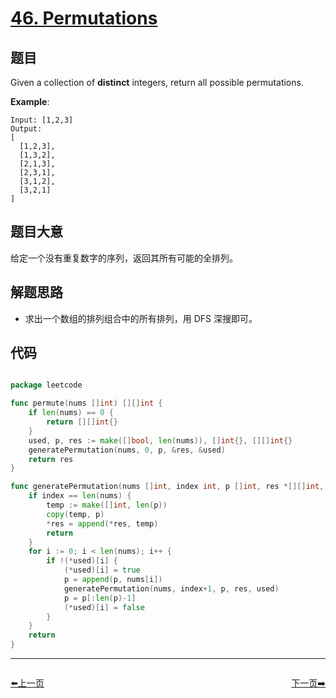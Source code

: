 # [46. Permutations](https://leetcode.com/problems/permutations/)


## 题目

Given a collection of **distinct** integers, return all possible permutations.

**Example**:


    Input: [1,2,3]
    Output:
    [
      [1,2,3],
      [1,3,2],
      [2,1,3],
      [2,3,1],
      [3,1,2],
      [3,2,1]
    ]


## 题目大意

给定一个没有重复数字的序列，返回其所有可能的全排列。


## 解题思路

- 求出一个数组的排列组合中的所有排列，用 DFS 深搜即可。

## 代码

```go

package leetcode

func permute(nums []int) [][]int {
	if len(nums) == 0 {
		return [][]int{}
	}
	used, p, res := make([]bool, len(nums)), []int{}, [][]int{}
	generatePermutation(nums, 0, p, &res, &used)
	return res
}

func generatePermutation(nums []int, index int, p []int, res *[][]int, used *[]bool) {
	if index == len(nums) {
		temp := make([]int, len(p))
		copy(temp, p)
		*res = append(*res, temp)
		return
	}
	for i := 0; i < len(nums); i++ {
		if !(*used)[i] {
			(*used)[i] = true
			p = append(p, nums[i])
			generatePermutation(nums, index+1, p, res, used)
			p = p[:len(p)-1]
			(*used)[i] = false
		}
	}
	return
}

```


----------------------------------------------
<div style="display: flex;justify-content: space-between;align-items: center;">
<p><a href="https://books.halfrost.com/leetcode/ChapterFour/0001~0099/0045.Jump-Game-II/">⬅️上一页</a></p>
<p><a href="https://books.halfrost.com/leetcode/ChapterFour/0001~0099/0047.Permutations-II/">下一页➡️</a></p>
</div>
